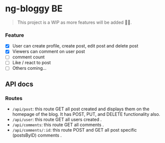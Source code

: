 # ng-bloggy BE

> This project is a WIP as more features will be added 👷🚧.

### Feature

- [x] User can create profile, create post, edit post and delete post
- [x] Viewers can comment on user post
- [ ] comment count
- [ ] Like / react to post
- [ ] Others coming... 

## API docs

### Routes

- `/api/post`: this route GET all post created and displays them on the homepage of the blog. It has POST, PUT, and DELETE functionality also.
- `/api/user`: this route GET all users created .
- `/api/comments`: this route GET all comments .
- `/api/comments/:id`: this route POST and GET all post specific (postsByID) comments .

